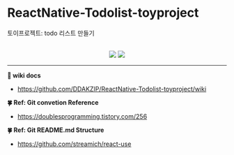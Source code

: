 # ReactNative-Todolist-toyproject
토이프로젝트: todo 리스트 만들기

<div align="center">
  <br/>
  <img src ="https://img.shields.io/badge/node-v18.0.0-blue"/> <img src ="https://img.shields.io/badge/npm-v8.6.0-red"/>
  <hr/>
</div> 

**📖 wiki docs**
+ https://github.com/DDAKZIP/ReactNative-Todolist-toyproject/wiki

**:four_leaf_clover: Ref: Git convetion Reference**
+ https://doublesprogramming.tistory.com/256

**:four_leaf_clover: Ref: Git README.md Structure**
+ https://github.com/streamich/react-use
